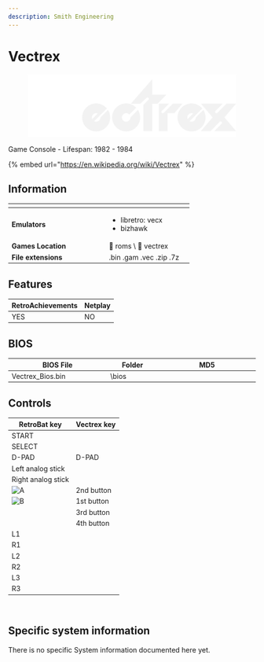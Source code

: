 ```yaml
---
description: Smith Engineering
---
```


# Vectrex

<div align="left">

<figure><picture><source srcset="https://raw.githubusercontent.com/fabricecaruso/es-theme-carbon/91d85c7849cc550b0cac4e75cb8e0923d3b61b5e/art/logos/vectrex-w.svg" media="(prefers-color-scheme: dark)"><img src="https://raw.githubusercontent.com/fabricecaruso/es-theme-carbon/52ff37c9e265587d006945a2ba695b5a962b3a3d/art/logos/vectrex.svg" alt=""></picture><figcaption></figcaption></figure>

</div>

Game Console - Lifespan: 1982 - 1984

{% embed url="https://en.wikipedia.org/wiki/Vectrex" %}

## Information

<table data-header-hidden><thead><tr><th width="184"></th><th></th><th data-hidden></th></tr></thead><tbody><tr><td><strong>Emulators</strong></td><td><ul><li>libretro: vecx</li><li>bizhawk</li></ul></td><td></td></tr><tr><td><strong>Games Location</strong></td><td><span data-gb-custom-inline data-tag="emoji" data-code="1f4c1">📁</span> roms \ <span data-gb-custom-inline data-tag="emoji" data-code="1f4c2">📂</span> vectrex</td><td></td></tr><tr><td><strong>File extensions</strong></td><td>.bin .gam .vec .zip .7z</td><td></td></tr></tbody></table>

## Features

| RetroAchievements | Netplay |
| ----------------- | ------- |
| YES               | NO      |

## BIOS

<table><thead><tr><th width="266">BIOS File</th><th width="140">Folder</th><th width="341">MD5</th></tr></thead><tbody><tr><td>Vectrex_Bios.bin</td><td>\bios</td><td></td></tr></tbody></table>

## Controls

| RetroBat key                                                                    | Vectrex key |
| ------------------------------------------------------------------------------- | ----------- |
| START                                                                           |             |
| SELECT                                                                          |             |
| D-PAD                                                                           | D-PAD       |
| Left analog stick                                                               |             |
| Right analog stick                                                              |             |
| ![A](<../../../.gitbook/assets/image (25).png>)                                 | 2nd button  |
| ![B](<../../../.gitbook/assets/image (11).png>)                                 | 1st button  |
| <img src="../../../.gitbook/assets/image (45).png" alt="" data-size="original"> | 3rd button  |
| <img src="../../../.gitbook/assets/image (43).png" alt="" data-size="line">     | 4th button  |
| L1                                                                              |             |
| R1                                                                              |             |
| L2                                                                              |             |
| R2                                                                              |             |
| L3                                                                              |             |
| R3                                                                              |             |

<div align="left">

<figure><img src="https://i.imgur.com/t2yZvPr.png" alt=""><figcaption></figcaption></figure>

</div>

## Specific system information

There is no specific System information documented here yet.
